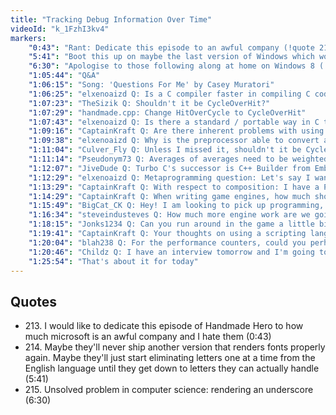 ```yaml
---
title: "Tracking Debug Information Over Time"
videoId: "k_1FzhI3kv4"
markers:
    "0:43": "Rant: Dedicate this episode to an awful company (!quote 213)"
    "5:41": "Boot this up on maybe the last version of Windows which works in terms of rendering fonts (!quote 214)"
    "6:30": "Apologise to those following along at home on Windows 8 (!quote 215)"
    "1:05:44": "Q&A"
    "1:06:15": "Song: 'Questions For Me' by Casey Muratori"
    "1:06:25": "elxenoaizd Q: Is a C compiler faster in compiling C code than a C++ compiler compiling C-like C++?"
    "1:07:23": "TheSizik Q: Shouldn't it be CycleOverHit?"
    "1:07:29": "handmade.cpp: Change HitOverCycle to CycleOverHit"
    "1:07:43": "elxenoaizd Q: Is there a standard / portable way in C to get a FILE* to a block / region in memory? In Linux there's fmemopen but I can't seem to find an equivalent in Windows. Internet seems to suggest MapViewOfFile but I don't think that is it, I don't want a memory mapped file, just FILE* to a memory region. Does such a thing exist or am I looking at this the wrong way?"
    "1:09:16": "CaptainKraft Q: Are there inherent problems with using composition for writing game engines like there are problems with OOP?"
    "1:09:38": "elxenoaizd Q: Why is the preprocessor able to convert a parameter to a string via the # symbol, but not the other way around, i.e. string stripping, taking the inner value of the string and pasting it? My guess is that it's because this would not make it possible for the macro to be determined at compile time since we can pass it arbitrary strings?"
    "1:11:04": "Culver_Fly Q: Unless I missed it, shouldn't it be CycleOverHit rather than HitOverCycle?"
    "1:11:14": "Pseudonym73 Q: Averages of averages need to be weighted by the population size. This is a common mistake that you even see in scientific papers that try to combine the results of other scientific papers"
    "1:12:07": "JiveDude Q: Turbo C's successor is C++ Builder from Embarcadero"
    "1:12:29": "elxenoaizd Q: Metaprogramming question: Let's say I want to have a generic dynamic list (resizable array) in my game library. Void-pointers and macros are two ways of approaching this; another is generating the code for the unique list types I want. Is this what you mean when you say \"I write C programs that spit out C programs\"? If so, can we do this generation at compile-time (like we can do in jai) or are we forced to write and run an executable that does the generation for us?"
    "1:13:29": "CaptainKraft Q: With respect to composition: I have a Player struct that has various other structs to represent what the player is composed of. One could be the Object struct which is added to any entity in the game that I want to behave like an object. Then I create functions that run on objects such as objectMove(Object *obj) so that anything that I want to move in the game would simply have an Object struct within it"
    "1:14:29": "CaptainKraft Q: When writing game engines, how much should a programmer know about how the compiler works, and what is a good way to learn what is going on under the hood?"
    "1:15:49": "BigCat_CK Q: Hey! I am looking to pick up programming, I have some basic knowledge but really would like to know where to get started and any suggested languages you might think are a good place to start"
    "1:16:34": "steveindusteves Q: How much more engine work are we going to do before diving into gameplay stuff?"
    "1:18:15": "Jonks1234 Q: Can you run around in the game a little bit? The last time I watched was a month or two ago and I'd love to see how it's progressed"
    "1:19:41": "CaptainKraft Q: Your thoughts on using a scripting language with the game engine?"
    "1:20:04": "blah238 Q: For the performance counters, could you perhaps color-code them according to how far outside of an ideal or expected range they are? Similarly is there a way to (roughly) estimate the ideal cycle count of a function?"
    "1:20:46": "Childz Q: I have an interview tomorrow and I'm going to have to whiteboard. How to not be nervous?"
    "1:25:54": "That's about it for today"
---
```


## Quotes

* 213\. I would like to dedicate this episode of Handmade Hero to how much microsoft is an awful company and I hate them (0:43)
* 214\. Maybe they'll never ship another version that renders fonts properly again. Maybe they'll just start eliminating letters one at a time from the English language until they get down to letters they can actually handle (5:41)
* 215\. Unsolved problem in computer science: rendering an underscore (6:30)
